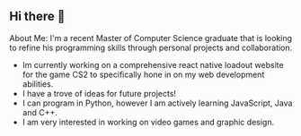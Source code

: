 ## Hi there 👋

About Me:
  I'm a recent Master of Computer Science graduate that is looking to refine his programming skills through personal projects and collaboration.

  - Im currently working on a comprehensive react native loadout website for the game CS2 to specifically hone in on my web development abilities.
  - I have a trove of ideas for future projects!
  - I can program in Python, however I am actively learning JavaScript, Java and C++.
  - I am very interested in working on video games and graphic design.
<!--
**DRKSHADOW311/DRKSHADOW311** is a ✨ _special_ ✨ repository because its `README.md` (this file) appears on your GitHub profile.

Here are some ideas to get you started:

- 🔭 I’m currently working on ...
- 🌱 I’m currently learning ...
- 👯 I’m looking to collaborate on ...
- 🤔 I’m looking for help with ...
- 💬 Ask me about ...
- 📫 How to reach me: ...
- 😄 Pronouns: ...
- ⚡ Fun fact: ...
-->
